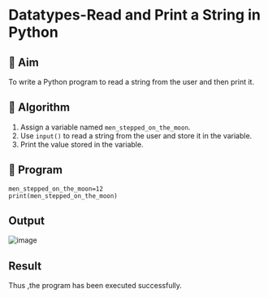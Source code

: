 # Datatypes-Read and Print a String in Python

## 🎯 Aim
To write a Python program to read a string from the user and then print it.

## 🧠 Algorithm
1. Assign a variable named `men_stepped_on_the_moon`.
2. Use `input()` to read a string from the user and store it in the variable.
3. Print the value stored in the variable.

## 🧾 Program
```
men_stepped_on_the_moon=12
print(men_stepped_on_the_moon)
```
## Output
![image](https://github.com/user-attachments/assets/ff9b6194-038b-4b7d-99c8-16e41689e93f)

## Result
Thus ,the program has been executed successfully.
